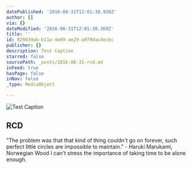 ```yaml
---
datePublished: '2016-08-31T12:01:38.930Z'
author: []
via: {}
dateModified: '2016-08-31T12:01:38.369Z'
title: ''
id: 829039ab-b11a-4e69-ae29-a979dac4ec6c
publisher: {}
description: Test Caption
starred: false
sourcePath: _posts/2016-08-31-rcd.md
inFeed: true
hasPage: false
inNav: false
_type: MediaObject

---
```

![Test Caption](https://the-grid-user-content.s3-us-west-2.amazonaws.com/699ca274-41a7-4586-9aee-46c741494190.jpg)

<article style=""><h1>RCD</h1><p>"The problem was that that kind of thing couldn't go on forever, such perfect little circles are impossible to maintain." - Haruki Marukami, Norwegian Wood I can't stress the importance of taking time to be alone enough.</p></article>